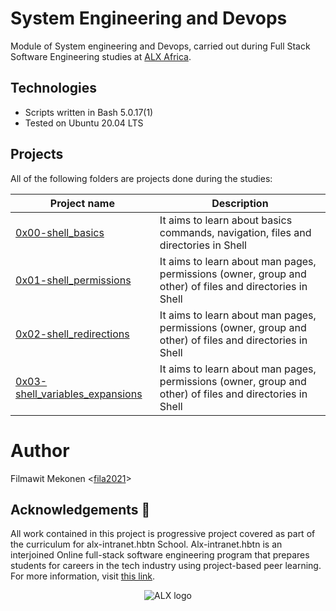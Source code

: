 # System Engineering and Devops

Module of System engineering and Devops, carried out during Full Stack Software Engineering studies at [ALX Africa](https://www.alxafrica.com//).

## Technologies
* Scripts written in Bash 5.0.17(1)
* Tested on Ubuntu 20.04 LTS

## Projects
All of the following folders are projects done during the studies:

| Project name | Description |
| ------------ | ----------- |
| [0x00-shell_basics](https://github.com/fila2021/alx-system_engineering-devops/tree/master/0x00-shell_basics) | It aims to learn about basics commands, navigation, files and directories in Shell |
| [0x01-shell_permissions](https://github.com/fila2021/alx-system_engineering-devops/tree/master/0x01-shell_permissions) | It aims to learn about man pages, permissions (owner, group and other) of files and directories in Shell |
| [0x02-shell_redirections](https://github.com/fila2021/alx-system_engineering-devops/tree/master/0x02-shell_redirections) | It aims to learn about man pages, permissions (owner, group and other) of files and directories in Shell |
| [0x03-shell_variables_expansions](https://github.com/fila2021/alx-system_engineering-devops/tree/master/0x03-shell_variables_expansions) | It aims to learn about man pages, permissions (owner, group and other) of files and directories in Shell |

# Author
Filmawit Mekonen <[fila2021](https://github.com/fila2021)>

## Acknowledgements :pray:

All work contained in this project is progressive project covered  as part of the curriculum for
alx-intranet.hbtn School. Alx-intranet.hbtn is an interjoined Online  full-stack software engineering program that prepares students for careers in the tech industry
using project-based peer learning. For more information, visit
[this link](https://www.alxafrica.com/).

<p align="center">
  <img
    src="https://lh3.googleusercontent.com/vH1HTHhq7BIEuhIDuEc2Wrc2LgZigsJEWDR56ALuDFRZv9-jqCgHNHuBHIB-fLrrbwp7tJ8b7qeIJo0VtHUh=s0"
    alt="ALX logo">
</p>
